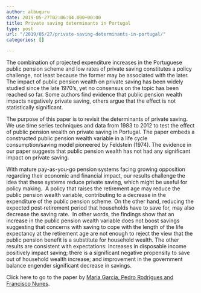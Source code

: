 ```yaml
---
author: albuquru
date: 2019-05-27T02:06:04.000+00:00
title: Private saving determinants in Portugal
type: post
url: "/2019/05/27/private-saving-determinants-in-portugal/"
categories: []

---
```

The combination of projected expenditure increases in the Portuguese public pension scheme and low rates of private saving constitutes a policy challenge, not least because the former may be associated with the later. The impact of public pension wealth on private saving has been widely studied since the late 1970’s, yet no consensus on the topic has been reached so far. Some authors find evidence that public pension wealth impacts negatively private saving, others argue that the effect is not statistically significant.

The purpose of this paper is to revisit the determinants of private saving. We use time series techniques and data from 1983 to 2012 to test the effect of public pension wealth on private saving in Portugal. The paper embeds a constructed public pension wealth variable in a life cycle consumption/saving model pioneered by Feldstein (1974). The evidence in our paper suggests that public pension wealth has not had any significant impact on private saving.

With mature pay-as-you-go pension systems facing growing opposition regarding their economic and financial impact, our results challenge the idea that these systems reduce private saving, which might be useful for policy making.  A policy that raises the retirement age may reduce the public pension wealth variable, contributing to a decrease in the expenditure of the public pension scheme. On the other hand, reducing the expected post‐retirement period that households have to save for, may also decrease the saving rate.  In other words, the findings show that an increase in the public pension wealth variable does not boost savings suggesting that concerns with saving to cope with the length of the life expectancy at the retirement age are not enough to reject the view that the public pension benefit is a substitute for household wealth. The other results are consistent with expectations: increases in disposable income positively impact saving; there is a significant negative propensity to save out of household wealth increase; and improvement in the government balance engender significant decrease in savings.

Click here to go to the paper by [Maria Garcia, Pedro Rodrigues and Francisco Nunes](https://content.sciendo.com/abstract/journals/mjss/10/2/article-p57.xml).